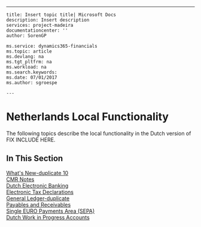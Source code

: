 ---
    title: Insert topic title| Microsoft Docs
    description: Insert description
    services: project-madeira
    documentationcenter: ''
    author: SorenGP

    ms.service: dynamics365-financials
    ms.topic: article
    ms.devlang: na
    ms.tgt_pltfrm: na
    ms.workload: na
    ms.search.keywords:
    ms.date: 07/01/2017
    ms.author: sgroespe

    ---
# Netherlands Local Functionality
The following topics describe the local functionality in the Dutch version of FIX INCLUDE HERE<!--[!INCLUDE[navnow](../../ApplicationDesign/includes/navnow_md.md)] -->.  
  
## In This Section  
 [What's New-duplicate 10](../../LocalFunctionalityForMicrosoftDynamicsNav2016/Netherlands/what-s-new-duplicate-10.md)  
  [CMR Notes](../../LocalFunctionalityForMicrosoftDynamicsNav2016/Netherlands/cmr-notes.md)  
  [Dutch Electronic Banking](../../LocalFunctionalityForMicrosoftDynamicsNav2016/Netherlands/dutch-electronic-banking.md)  
  [Electronic Tax Declarations](../../LocalFunctionalityForMicrosoftDynamicsNav2016/Netherlands/electronic-tax-declarations.md)  
  [General Ledger-duplicate](../../LocalFunctionalityForMicrosoftDynamicsNav2016/Netherlands/general-ledger-duplicate.md)  
  [Payables and Receivables](../../LocalFunctionalityForMicrosoftDynamicsNav2016/Netherlands/payables-and-receivables.md)  
  [Single EURO Payments Area \(SEPA\)](../../LocalFunctionalityForMicrosoftDynamicsNav2016/Netherlands/single-euro-payments-area-sepa-.md)  
  [Dutch Work in Progress Accounts](../../LocalFunctionalityForMicrosoftDynamicsNav2016/Netherlands/dutch-work-in-progress-accounts.md)